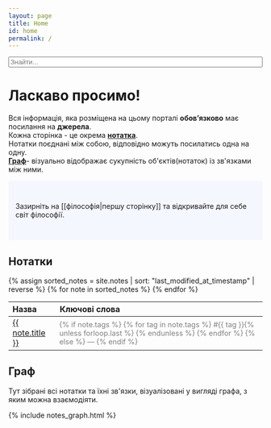 ```yaml
---
layout: page
title: Home
id: home
permalink: /
---
```


<script src="{{ '/assets/js/search-script.js' | relative_url }}"></script>
<input type="text" id="search-box" placeholder="Знайти..." style="width: 100%; box-sizing: border-box;" />
<ul id="search-results"></ul>

# Ласкаво просимо!

Вся інформація, яка розміщена на цьому порталі **обовʼязково** має посилання на **джерела**.   
Кожна сторінка - це окрема **[нотатка](#нотатки)**.  
Нотатки поєднані між собою, відповідно можуть посилатись одна на одну.  
**[Граф](#граф)**- візуально відображає сукупність об'єктів(нотаток) із зв'язками між ними.  

<p style="padding: 3em 1em; background: #f5f7ff; border-radius: 4px;">
  Зазирніть на [[філософія|першу сторінку]] та відкривайте для себе світ філософії.
</p>

## Нотатки

<table style="text-align: left;">
  <thead>
    <tr>
      <th>Назва</th>
      <th>Ключові слова</th>
    </tr>
  </thead>
  <tbody>
    {% assign sorted_notes = site.notes | sort: "last_modified_at_timestamp" | reverse %}
    {% for note in sorted_notes %}
      <tr>
        <td>
          <a class="internal-link" href="{{ site.baseurl }}{{ note.url }}">{{ note.title }}</a>
        </td>
        <td style="color: gray; font-size: 0.9em;">
          {% if note.tags %}
            {% for tag in note.tags %}
              #{{ tag }}{% unless forloop.last %} {% endunless %}
            {% endfor %}
          {% else %}
            —
          {% endif %}
        </td>
      </tr>
    {% endfor %}
  </tbody>
</table>

## Граф

<p>Тут зібрані всі нотатки та їхні зв'язки, візуалізовані у вигляді графа, з яким можна взаємодіяти.</p>

{% include notes_graph.html %}


